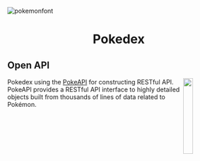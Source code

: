![pokemonfont](https://user-images.githubusercontent.com/78813984/197360223-dea6ccba-30d9-4251-acae-b210f3a19019.png)

<h1 align="center">Pokedex</h1>

## Open API

<img src="https://user-images.githubusercontent.com/24237865/83422649-d1b1d980-a464-11ea-8c91-a24fdf89cd6b.png" align="right" width="21%"/>

Pokedex using the [PokeAPI](https://pokeapi.co/) for constructing RESTful API.<br>
PokeAPI provides a RESTful API interface to highly detailed objects built from thousands of lines of data related to Pokémon.

